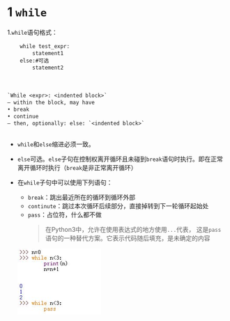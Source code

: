 

# 1 `while`
1.`while`语句格式：

```
	while test_expr:
		statement1
	else:#可选
		statement2



`While <expr>: <indented block>`
– within the block, may have
• break
• continue
– then, optionally: else: `<indented block>`


```
* `while`和`else`缩进必须一致。
* `else`可选。`else`子句在控制权离开循环且未碰到`break`语句时执行。即在正常离开循环时执行（`break`是非正常离开循环）
* 在`while`子句中可以使用下列语句：
	* `break`：跳出最近所在的循环到循环外部
	* `continute`：跳过本次循环后续部分，直接掉转到下一轮循环起始处
	* `pass`：占位符，什么都不做
		>在Python3中，允许在使用表达式的地方使用`...`代表，
		>这是`pass`语句的一种替代方案。它表示代码随后填充，是未确定的内容  

  ![while语句](../imgs/python_14_1.JPG)


